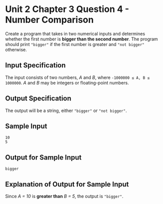# Unit 2 Chapter 3 Question 4 - Number Comparison  
Create a program that takes in two numerical inputs and determines whether the first number is **bigger than the second number**. The program should print `"bigger"` if the first number is greater and `"not bigger"` otherwise.  

## Input Specification  
The input consists of two numbers, *A* and *B*, where `-1000000 ≤ A, B ≤ 1000000`. *A* and *B* may be integers or floating-point numbers.  

## Output Specification  
The output will be a string, either `"bigger"` or `"not bigger"`.  

## Sample Input
```
10
5
```

## Output for Sample Input
```
bigger
```

## Explanation of Output for Sample Input  
Since *A = 10* is **greater than** *B = 5*, the output is `"bigger"`.